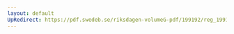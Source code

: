 ```yaml
---
layout: default
UpRedirect: https://pdf.swedeb.se/riksdagen-volumeG-pdf/199192/reg_199192/reg_199192_1048.pdf
---
```

